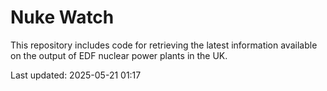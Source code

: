 # Nuke Watch

This repository includes code for retrieving the latest information available on the output of EDF nuclear power plants in the UK.

Last updated: 2025-05-21 01:17